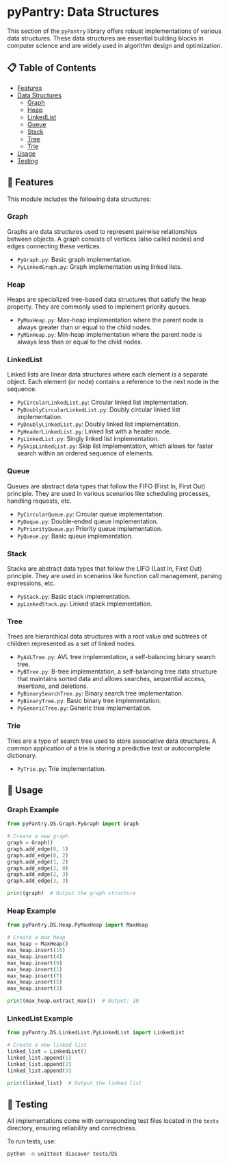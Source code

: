
# pyPantry: Data Structures

This section of the `pyPantry` library offers robust implementations of various data structures. These data structures are essential building blocks in computer science and are widely used in algorithm design and optimization.

## 📋 Table of Contents

- [Features](#features)
- [Data Structures](#data-structures)
  - [Graph](#graph)
  - [Heap](#heap)
  - [LinkedList](#linkedlist)
  - [Queue](#queue)
  - [Stack](#stack)
  - [Tree](#tree)
  - [Trie](#trie)
- [Usage](#usage)
- [Testing](#testing)

## 🌟 Features

This module includes the following data structures:

### Graph

Graphs are data structures used to represent pairwise relationships between objects. A graph consists of vertices (also called nodes) and edges connecting these vertices.

- `PyGraph.py`: Basic graph implementation.
- `PyLinkedGraph.py`: Graph implementation using linked lists.

### Heap

Heaps are specialized tree-based data structures that satisfy the heap property. They are commonly used to implement priority queues.

- `PyMaxHeap.py`: Max-heap implementation where the parent node is always greater than or equal to the child nodes.
- `PyMinHeap.py`: Min-heap implementation where the parent node is always less than or equal to the child nodes.

### LinkedList

Linked lists are linear data structures where each element is a separate object. Each element (or node) contains a reference to the next node in the sequence.

- `PyCircularLinkedList.py`: Circular linked list implementation.
- `PyDoublyCircularLinkedList.py`: Doubly circular linked list implementation.
- `PyDoublyLinkedList.py`: Doubly linked list implementation.
- `PyHeaderLinkedList.py`: Linked list with a header node.
- `PyLinkedList.py`: Singly linked list implementation.
- `PySkipLinkedList.py`: Skip list implementation, which allows for faster search within an ordered sequence of elements.

### Queue

Queues are abstract data types that follow the FIFO (First In, First Out) principle. They are used in various scenarios like scheduling processes, handling requests, etc.

- `PyCircularQueue.py`: Circular queue implementation.
- `PyDeque.py`: Double-ended queue implementation.
- `PyPriorityQueue.py`: Priority queue implementation.
- `PyQueue.py`: Basic queue implementation.

### Stack

Stacks are abstract data types that follow the LIFO (Last In, First Out) principle. They are used in scenarios like function call management, parsing expressions, etc.

- `PyStack.py`: Basic stack implementation.
- `pyLinkedStack.py`: Linked stack implementation.

### Tree

Trees are hierarchical data structures with a root value and subtrees of children represented as a set of linked nodes.

- `PyAVLTree.py`: AVL tree implementation, a self-balancing binary search tree.
- `PyBTree.py`: B-tree implementation, a self-balancing tree data structure that maintains sorted data and allows searches, sequential access, insertions, and deletions.
- `PyBinarySearchTree.py`: Binary search tree implementation.
- `PyBinaryTree.py`: Basic binary tree implementation.
- `PyGenericTree.py`: Generic tree implementation.

### Trie

Tries are a type of search tree used to store associative data structures. A common application of a trie is storing a predictive text or autocomplete dictionary.

- `PyTrie.py`: Trie implementation.

## 🚀 Usage

### Graph Example

```python
from pyPantry.DS.Graph.PyGraph import Graph

# Create a new graph
graph = Graph()
graph.add_edge(0, 1)
graph.add_edge(0, 2)
graph.add_edge(1, 2)
graph.add_edge(2, 0)
graph.add_edge(2, 3)
graph.add_edge(3, 3)

print(graph)  # Output the graph structure
```

### Heap Example

```python
from pyPantry.DS.Heap.PyMaxHeap import MaxHeap

# Create a max heap
max_heap = MaxHeap()
max_heap.insert(10)
max_heap.insert(4)
max_heap.insert(9)
max_heap.insert(1)
max_heap.insert(7)
max_heap.insert(5)
max_heap.insert(3)

print(max_heap.extract_max())  # Output: 10
```

### LinkedList Example

```python
from pyPantry.DS.LinkedList.PyLinkedList import LinkedList

# Create a new linked list
linked_list = LinkedList()
linked_list.append(1)
linked_list.append(2)
linked_list.append(3)

print(linked_list)  # Output the linked list
```

## 🧪 Testing

All implementations come with corresponding test files located in the `tests` directory, ensuring reliability and correctness.

To run tests, use:
```bash
python -m unittest discover tests/DS
```